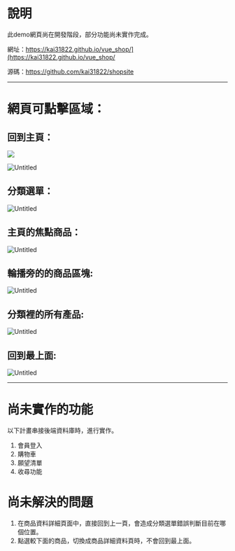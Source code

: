 # 說明

   此demo網頁尚在開發階段，部分功能尚未實作完成。

   網址：https://kai31822.github.io/vue_shop/](https://kai31822.github.io/vue_shop/

   源碼：https://github.com/kai31822/shopsite

---

# 網頁可點擊區域：

## 回到主頁：
<img src="https://drive.google.com/uc?export=view&id=1pcBr4gEhho9wXSDLN0pVBMqzHbpQYytP/view?usp=sharing">

![Untitled](https://drive.google.com/uc?export=view&id=1pcBr4gEhho9wXSDLN0pVBMqzHbpQYytP/view?usp=sharing)

## 分類選單：

![Untitled](https://drive.google.com/file/d/1qBdtvNT-353XKl3tgUcNrAfcdTpBZbbQ/view?usp=sharing)

## 主頁的焦點商品：

![Untitled](https://drive.google.com/file/d/1kMaWNata4hl6i1i_G7_pwAY_AlAW3vpx/view?usp=sharing)

## 輪播旁的的商品區塊:

![Untitled](https://drive.google.com/file/d/13N4YYTIx1vPh7nb3OYX-jSlZLDFoMaJw/view?usp=sharing)

## 分類裡的所有產品:

![Untitled](https://drive.google.com/file/d/1lsmGDK0bGRNzdnoTtdmcDbtw0RNVA7Q4/view?usp=sharing)

## 回到最上面:

![Untitled](https://drive.google.com/file/d/150GI1KksAPX1PE7eoXywMiH_n8d62fZG/view?usp=sharing)

---

# 尚未實作的功能

以下計畫串接後端資料庫時，進行實作。

1. 會員登入
2. 購物車
3. 願望清單
4. 收尋功能

# 尚未解決的問題

1. 在商品資料詳細頁面中，直接回到上一頁，會造成分類選單錯誤判斷目前在哪個位置。
2. 點選較下面的商品，切換成商品詳細資料頁時，不會回到最上面。
